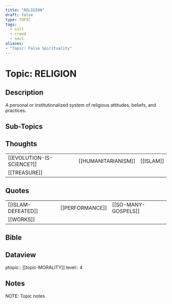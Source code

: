 ```yaml
---
title: "RELIGION"
draft: false
type: TOPIC
tags:
  - cult
  - creed
  - sect
aliases:
- "Topic: False Spirituality"
---
```

# Topic: RELIGION
## Description
A personal or institutionalized system of religious attitudes, beliefs, and practices.

## Sub-Topics


## Thoughts
|     |     |     |
| --- | --- | --- |
| [[EVOLUTION-IS-SCIENCE?]] | [[HUMANITARIANISM]] | [[ISLAM]] |
| [[TREASURE]] |

## Quotes
|     |     |     |
| --- | --- | --- |
| [[ISLAM-DEFEATED]] | [[PERFORMANCE]] | [[SO-MANY-GOSPELS]] |
| [[WORKS]] |

## Bible

## Dataview
ptopic:: [[topic-MORALITY]]
level:: 4

## Notes
NOTE: Topic notes
